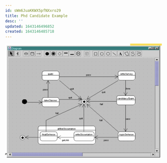 ```yaml
---
id: sWm6JuaKKWX5pfNXxro29
title: Phd Candidate Example
desc: ''
updated: 1643146496852
created: 1643146485718
---
```


![](/assets/images/2022-01-25-14-34-55.png)